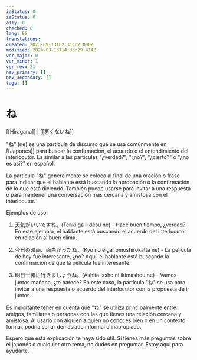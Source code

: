 ```yaml
---
iaStatus: 0
iaStatus: 0
a11y: 0
checked: 0
lang: ES
translations: 
created: 2023-09-13T02:31:07.000Z
modified: 2024-03-13T14:33:29.414Z
ver_major: 0
ver_minor: 1
ver_rev: 21
nav_primary: []
nav_secondary: []
tags: []
---
```

# ね

[[Hiragana]] | [[悪くないね]]

"ね" (ne) es una partícula de discurso que se usa comúnmente en [[Japonés]] para buscar la confirmación, el acuerdo o el entendimiento del interlocutor. Es similar a las partículas "¿verdad?", "¿no?", "¿cierto?" o "¿no es así?" en español.

La partícula "ね" generalmente se coloca al final de una oración o frase para indicar que el hablante está buscando la aprobación o la confirmación de lo que está diciendo. También puede usarse para invitar a una respuesta o para mantener una conversación más cercana y amistosa con el interlocutor.

Ejemplos de uso:

1. 天気がいいですね。(Tenki ga ii desu ne) - Hace buen tiempo, ¿verdad? En este ejemplo, el hablante está buscando el acuerdo del interlocutor en relación al buen clima.
    
2. 今日の映画、面白かったね。(Kyō no eiga, omoshirokatta ne) - La película de hoy fue interesante, ¿no? Aquí, el hablante está buscando la confirmación de que la película fue interesante.
    
3. 明日一緒に行きましょうね。(Ashita issho ni ikimashou ne) - Vamos juntos mañana, ¿te parece? En este caso, la partícula "ね" se usa para invitar a una respuesta o acuerdo del interlocutor con la propuesta de ir juntos.
    

Es importante tener en cuenta que "ね" se utiliza principalmente entre amigos, familiares o personas con las que tienes una relación cercana y amistosa. Al usarlo con alguien a quien no conoces bien o en un contexto formal, podría sonar demasiado informal o inapropiado.

Espero que esta explicación te haya sido útil. Si tienes más preguntas sobre el japonés o cualquier otro tema, no dudes en preguntar. Estoy aquí para ayudarte.